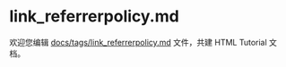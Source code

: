 link_referrerpolicy.md
===

欢迎您编辑 <a target="__blank" href="https://github.com/jaywcjlove/html-tutorial/blob/main/docs/tags/link_referrerpolicy.md">docs/tags/link_referrerpolicy.md</a> 文件，共建 HTML Tutorial 文档。